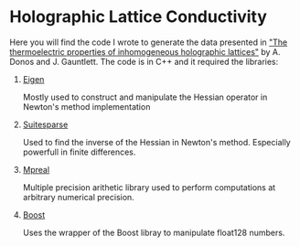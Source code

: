 # Holographic Lattice Conductivity

Here you will find the code I wrote to generate the data presented in ["The thermoelectric properties of inhomogeneous holographic lattices"](https://arxiv.org/abs/1409.6875) by A. Donos and J. Gauntlett. The code is in C++ and it required the libraries:
1) [Eigen](https://eigen.tuxfamily.org/index.php?title%253DMain_Page)

   Mostly used to construct and manipulate the Hessian operator in Newton's method implementation

2) [Suitesparse](https://people.engr.tamu.edu/davis/suitesparse.html)

   Used to find the inverse of the Hessian in Newton's method. Especially powerfull in finite differences. 

4) [Mpreal](https://github.com/advanpix/mpreal)

   Multiple precision arithetic library used to perform computations at arbitrary numerical precision.

3) [Boost](https://www.boost.org/)

   Uses the wrapper of the Boost libray to manipulate float128 numbers.